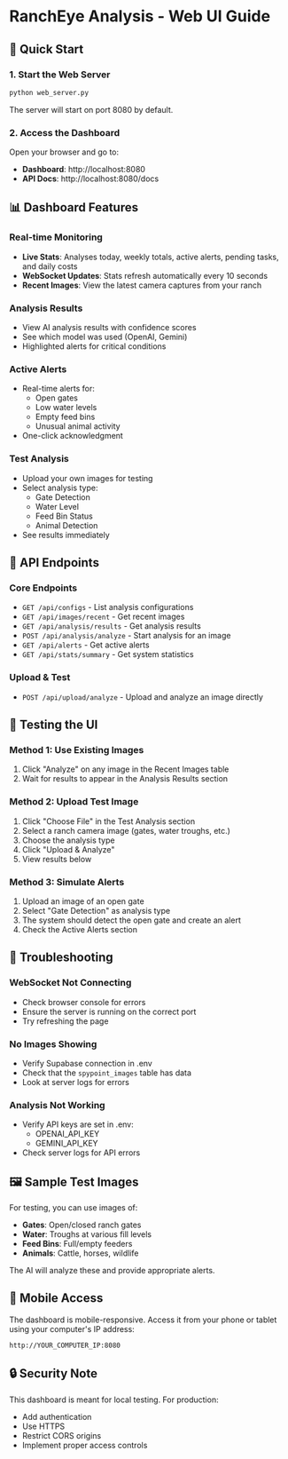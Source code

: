 # RanchEye Analysis - Web UI Guide

## 🚀 Quick Start

### 1. Start the Web Server

```bash
python web_server.py
```

The server will start on port 8080 by default.

### 2. Access the Dashboard

Open your browser and go to:
- **Dashboard**: http://localhost:8080
- **API Docs**: http://localhost:8080/docs

## 📊 Dashboard Features

### Real-time Monitoring
- **Live Stats**: Analyses today, weekly totals, active alerts, pending tasks, and daily costs
- **WebSocket Updates**: Stats refresh automatically every 10 seconds
- **Recent Images**: View the latest camera captures from your ranch

### Analysis Results
- View AI analysis results with confidence scores
- See which model was used (OpenAI, Gemini)
- Highlighted alerts for critical conditions

### Active Alerts
- Real-time alerts for:
  - Open gates
  - Low water levels
  - Empty feed bins
  - Unusual animal activity
- One-click acknowledgment

### Test Analysis
- Upload your own images for testing
- Select analysis type:
  - Gate Detection
  - Water Level
  - Feed Bin Status
  - Animal Detection
- See results immediately

## 🔧 API Endpoints

### Core Endpoints
- `GET /api/configs` - List analysis configurations
- `GET /api/images/recent` - Get recent images
- `GET /api/analysis/results` - Get analysis results
- `POST /api/analysis/analyze` - Start analysis for an image
- `GET /api/alerts` - Get active alerts
- `GET /api/stats/summary` - Get system statistics

### Upload & Test
- `POST /api/upload/analyze` - Upload and analyze an image directly

## 🎯 Testing the UI

### Method 1: Use Existing Images
1. Click "Analyze" on any image in the Recent Images table
2. Wait for results to appear in the Analysis Results section

### Method 2: Upload Test Image
1. Click "Choose File" in the Test Analysis section
2. Select a ranch camera image (gates, water troughs, etc.)
3. Choose the analysis type
4. Click "Upload & Analyze"
5. View results below

### Method 3: Simulate Alerts
1. Upload an image of an open gate
2. Select "Gate Detection" as analysis type
3. The system should detect the open gate and create an alert
4. Check the Active Alerts section

## 🐛 Troubleshooting

### WebSocket Not Connecting
- Check browser console for errors
- Ensure the server is running on the correct port
- Try refreshing the page

### No Images Showing
- Verify Supabase connection in .env
- Check that the `spypoint_images` table has data
- Look at server logs for errors

### Analysis Not Working
- Verify API keys are set in .env:
  - OPENAI_API_KEY
  - GEMINI_API_KEY
- Check server logs for API errors

## 🖼️ Sample Test Images

For testing, you can use images of:
- **Gates**: Open/closed ranch gates
- **Water**: Troughs at various fill levels
- **Feed Bins**: Full/empty feeders
- **Animals**: Cattle, horses, wildlife

The AI will analyze these and provide appropriate alerts.

## 📱 Mobile Access

The dashboard is mobile-responsive. Access it from your phone or tablet using your computer's IP address:
```
http://YOUR_COMPUTER_IP:8080
```

## 🔒 Security Note

This dashboard is meant for local testing. For production:
- Add authentication
- Use HTTPS
- Restrict CORS origins
- Implement proper access controls